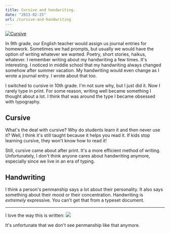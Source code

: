 ```yaml
---
title: Cursive and handwriting.
date: "2013-02-25"
url: /cursive-and-handwriting
---
```



[![Cursive](http://media.tumblr.com/bc1152643e44e893d1c062ad017566d4/tumblr_inline_mirlifszuF1qz4rgp.jpg)](http://static.misfra.me/images/cursive.jpg)

In 9th grade, our English teacher would assign us journal entries for homework. Sometimes we had prompts, but usually we would have the option of writing whatever we wanted. Poetry, short stories, haikus, whatever. I remember writing about my handwriting a few times. It's interesting. I noticed in middle school that my handwriting always changed somehow after summer vacation. My handwriting would even change as I wrote a journal entry. I wrote about that too.

I switched to cursive in 10th grade. I'm not sure why, but I just did it. Now I rarely type in print. For some reason, writing well became something I thought about a lot. I think that was around the type I became obsessed with typography.

Cursive
----
What's the deal with cursive? Why do students learn it and then never use it? Well, I think it's still taught because it helps you read it. If kids stop learning cursive, they won't know how to read it!

Still, cursive came about after print. It's a more efficient method of writing. Unfortunately, I don't think anyone cares about handwriting anymore, especially since we live in an era of typing.

Handwriting
----
I think a person's penmanship says a lot about their personality. It also says something about their mood or their concentration. Handwriting is *extremely* expressive. You can't get that from a typeset document.

--------

I love the way this is written:
![](http://media.tumblr.com/7d6eb5c1d4d03ee7256a16afdf88abd3/tumblr_inline_mirlveSU0H1qz4rgp.jpg)

It's unfortunate that we don't see penmanship like that anymore.

